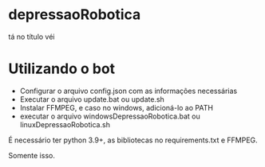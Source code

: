 # depressaoRobotica
tá no título véi

# Utilizando o bot
- Configurar o arquivo config.json com as informações necessárias
- Executar o arquivo update.bat ou update.sh
- Instalar FFMPEG, e caso no windows, adicioná-lo ao PATH
- executar o arquivo windowsDepressaoRobotica.bat ou linuxDepressaoRobotica.sh

É necessário ter python 3.9+, as bibliotecas no requirements.txt e FFMPEG.

Somente isso.
